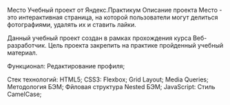 Место
Учебный проект от Яндекс.Практикум
Описание проекта
Место - это интерактивная страница, на которой пользователи могут делиться фотографиями, удалять их и ставить лайки.

Данный учебный проект создан в рамках прохождения курса Веб-разработчик. Цель проекта закрепить на практике пройденный учебный материал.

Функционал:
Редактирование профиля;

Стек технологий:
HTML5;
CSS3:
Flexbox;
Grid Layout;
Media Queries;
Методология БЭМ;
Фйловая структура Nested БЭМ;
JavaScript:
Стиль CamelCase;